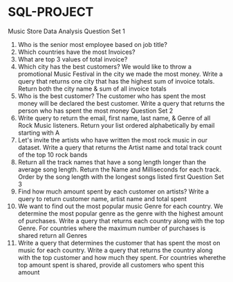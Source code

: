 # SQL-PROJECT
Music Store Data Analysis
Question Set 1 
 1. Who is the senior most employee based on job title? 
2. Which countries have the most Invoices?
 3. What are top 3 values of total invoice?
 4. Which city has the best customers? We would like to throw a promotional Music Festival in the city we made the most money. Write a query that returns one city that has the highest sum of invoice totals. Return both the city name & sum of all invoice totals
 5. Who is the best customer? The customer who has spent the most money will be declared the best customer. Write a query that returns the person who has spent the most money 
Question Set 2 
 1. Write query to return the email, first name, last name, & Genre of all Rock Music listeners. Return your list ordered alphabetically by email starting with A 
2. Let's invite the artists who have written the most rock music in our dataset. Write a query that returns the Artist name and total track count of the top 10 rock bands 
3. Return all the track names that have a song length longer than the average song length. Return the Name and Milliseconds for each track. Order by the song length with the longest songs listed first 
Question Set 3 
1. Find how much amount spent by each customer on artists? Write a query to return customer name, artist name and total spent
 2. We want to find out the most popular music Genre for each country. We determine the most popular genre as the genre with the highest amount of purchases. Write a query that returns each country along with the top Genre. For countries where the maximum number of purchases is shared return all Genres 
3. Write a query that determines the customer that has spent the most on music for each country. Write a query that returns the country along with the top customer and how much they spent. For countries wherethe top amount spent is shared, provide all customers who spent this amount

